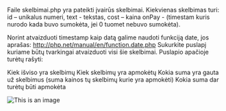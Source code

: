 Faile skelbimai.php yra pateikti įvairūs skelbimai.
Kiekvienas skelbimas turi:
id – unikalus numeri,
text - tekstas,
cost – kaina
onPay - (timestam kuris nurodo kada buvo sumokėta, jei 0 tuomet nebuvo sumokėta).

Norint atvaizduoti timestamp kaip datą galime naudoti funkciją date, jos aprašas: http://php.net/manual/en/function.date.php
Sukurkite puslapį kuriame būtų tvarkingai atvaizduoti visi šie skelbimai.
Puslapio apačioje turėtų rašyti:

Kiek išviso yra skelbimų
Kiek skelbimų yra apmokėtų
Kokia suma yra gauta už skelbimus (suma kainos tų skelbimų kurie yra apmokėti)
Kokia suma dar turėtų būti apmokėta


![This is an image](https://github.com/KristinaBri/magical-square/blob/master/img_task2.png)
